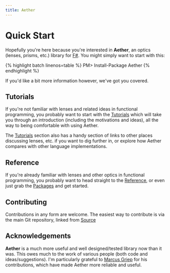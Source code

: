 ```yaml
---
title: Aether
---
```


# Quick Start

Hopefully you're here because you're interested in __Aether__, an optics (lenses, prisms, etc.) library for [F#][fsharp]. You might simply want to start with this:

{% highlight batch linenos=table %}
PM> Install-Package Aether
{% endhighlight %}

If you'd like a bit more information however, we've got you covered.

## Tutorials

If you're not familiar with lenses and related ideas in functional programming, you probably want to start with the [Tutorials][tutorials] which will take you through an introduction (including the motivations and ideas), all the way to being comfortable with using Aether.

The [Tutorials][tutorials] section also has a handy section of links to other places discussing lenses, etc. if you want to dig further in, or explore how Aether compares with other language implementations.

## Reference

If you're already familiar with lenses and other optics in functional programming, you probably want to head straight to the [Reference][reference], or even just grab the [Packages][packages] and get started.

## Contributing

Contributions in any form are welcome. The easiest way to contribute is via the main Git repository, linked from [Source][source]

## Acknowledgements

__Aether__ is a much more useful and well designed/tested library now than it was. This owes much to the work of various people (both code and ideas/suggestions). I'm particularly grateful to [Marcus Griep][griep] for his contributions, which have made Aether more reliable and useful.

<!--- General --->

[fsharp]: http://fsharp.org
[tutorials]: /aether/tutorials
[reference]: /aether/reference
[packages]:  /aether/packages
[source]: /aether/source

<!--- People --->

[griep]: https://twitter.com/neoeinstein
